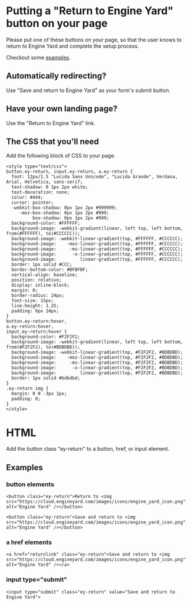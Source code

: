 # Putting a "Return to Engine Yard" button on your page

Please put one of these buttons on your page, so that the user knows to
return to Engine Yard and complete the setup process.

Checkout some [examples](http://engineyard.github.com/services-docs/return_button_examples.html).

## Automatically redirecting?

Use "Save and return to Engine Yard" as your form's submit button.

## Have your own landing page?

Use the "Return to Engine Yard" link.

## The CSS that you'll need

Add the following block of CSS to your page.

    <style type="text/css">
    button.ey-return, input.ey-return, a.ey-return {
      font: 12px/1.5 "Lucida Sans Unicode", "Lucida Grande", Verdana, Arial, Helvetica, sans-serif;
      text-shadow: 0 1px 2px white;
      text-decoration: none;
      color: #444;
      cursor: pointer;
      -webkit-box-shadow: 0px 1px 2px #999999;
         -moz-box-shadow: 0px 1px 2px #999;
              box-shadow: 0px 1px 2px #999;
      background-color: #FFFFFF;
      background-image: -webkit-gradient(linear, left top, left bottom, from(#FFFFFF), to(#CCCCCC));
      background-image: -webkit-linear-gradient(top, #FFFFFF, #CCCCCC);
      background-image:    -moz-linear-gradient(top, #FFFFFF, #CCCCCC);
      background-image:     -ms-linear-gradient(top, #FFFFFF, #CCCCCC);
      background-image:      -o-linear-gradient(top, #FFFFFF, #CCCCCC);
      background-image:         linear-gradient(top, #FFFFFF, #CCCCCC);
      border: 1px solid #CCC;
      border-bottom-color: #BFBFBF;
      vertical-align: baseline;
      position: relative;
      display: inline-block;
      margin: 0;
      border-radius: 24px;
      font-size: 15px;
      line-height: 1.25;
      padding: 6px 24px;
    }
    button.ey-return:hover,
    a.ey-return:hover,
    input.ey-return:hover {
      background-color: #F2F2F2;
      background-image: -webkit-gradient(linear, left top, left bottom, from(#F2F2F2), to(#BDBDBD));
      background-image: -webkit-linear-gradient(top, #F2F2F2, #BDBDBD);
      background-image:    -moz-linear-gradient(top, #F2F2F2, #BDBDBD);
      background-image:     -ms-linear-gradient(top, #F2F2F2, #BDBDBD);
      background-image:      -o-linear-gradient(top, #F2F2F2, #BDBDBD);
      background-image:         linear-gradient(top, #F2F2F2, #BDBDBD);
      border: 1px solid #bdbdbd;
    }
    .ey-return img {
      margin: 0 0 -3px 1px;
      padding: 0;
    }
    </style>

# HTML

Add the button class "ey-return" to a button, href, or input element.

## Examples

### **button** elements

    <button class="ey-return">Return to <img src="https://cloud.engineyard.com/images/icons/engine_yard_icon.png" alt="Engine Yard" /></button>

    <button class="ey-return">Save and return to <img src="https://cloud.engineyard.com/images/icons/engine_yard_icon.png" alt="Engine Yard" /></button>

### **a href** elements

    <a href="returnlink" class="ey-return">Save and return to <img src="https://cloud.engineyard.com/images/icons/engine_yard_icon.png" alt="Engine Yard" /></a>

### **input type="submit"**

    <input type="submit" class="ey-return" value="Save and return to Engine Yard">
